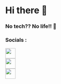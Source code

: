 Hi there 👋
==============================

<h3>No tech?? No life!! 😬</h3> 

### Socials : 

<p align="left"> 
  <a href="http://www.instagram.com/anggara.ptra" target="_blank" rel="noreferrer">
    <img src="https://raw.githubusercontent.com/danielcranney/readme-generator/main/public/icons/socials/instagram.svg" width="32" height="32" />
  </a> 
  <br/>
  <a href="https://www.linkedin.com/in/i-kadek-anggara-putra/" target="_blank" rel="noreferrer">
    <img src="https://raw.githubusercontent.com/danielcranney/readme-generator/main/public/icons/socials/linkedin.svg" width="32" height="32" />
  </a> 
  <br/>
  <a href="https://www.twitter.com/anggara_ptra" target="_blank" rel="noreferrer">
    <img src="https://raw.githubusercontent.com/danielcranney/readme-generator/main/public/icons/socials/twitter.svg" width="32" height="32" />
  </a>
</p>

